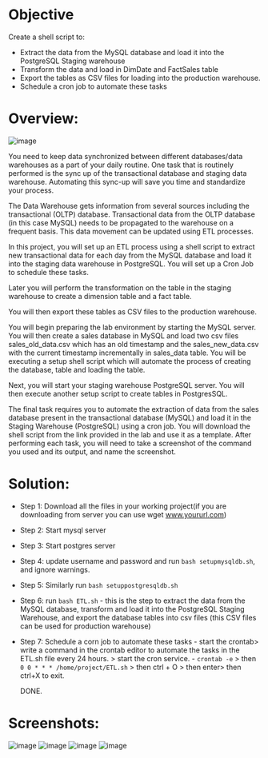 # Objective
Create a shell script to:

- Extract the data from the MySQL database and load it into the PostgreSQL Staging warehouse
- Transform the data and load in DimDate and FactSales table
- Export the tables as CSV files for loading into the production warehouse.
- Schedule a cron job to automate these tasks

# Overview:
![image](https://github.com/kwagle7/Loading-data-from-mysql-to-postgres-and-exporting-csv/assets/13037108/ac87601c-67aa-433e-bf3b-43ed86aea21d)

You need to keep data synchronized between different databases/data warehouses as a part of your daily routine. One task that is routinely performed is the sync up of the transactional database and staging data warehouse. Automating this sync-up will save you time and standardize your process.

The Data Warehouse gets information from several sources including the transactional (OLTP) database. Transactional data from the OLTP database (in this case MySQL) needs to be propagated to the warehouse on a frequent basis. This data movement can be updated using ETL processes.

In this project, you will set up an ETL process using a shell script to extract new transactional data for each day from the MySQL database and load it into the staging data warehouse in PostgreSQL. You will set up a Cron Job to schedule these tasks.

Later you will perform the transformation on the table in the staging warehouse to create a dimension table and a fact table.

You will then export these tables as CSV files to the production warehouse.

You will begin preparing the lab environment by starting the MySQL server. You will then create a sales database in MySQL and load two csv files sales_old_data.csv which has an old timestamp and the sales_new_data.csv with the current timestamp incrementally in sales_data table. You will be executing a setup shell script which will automate the process of creating the database, table and loading the table.

Next, you will start your staging warehouse PostgreSQL server. You will then execute another setup script to create tables in PostgresSQL.

The final task requires you to automate the extraction of data from the sales database present in the transactional database (MySQL) and load it in the Staging Warehouse (PostgreSQL) using a cron job. You will download the shell script from the link provided in the lab and use it as a template. After performing each task, you will need to take a screenshot of the command you used and its output, and name the screenshot.

# Solution:

- Step 1: Download all the files in your working project(if you are downloading from server you can use wget www.yoururl.com)
- Step 2: Start mysql server
- Step 3: Start postgres server
- Step 4: update username and password and run `bash setupmysqldb.sh`, and ignore warnings.
- Step 5: Similarly run `bash setuppostgresqldb.sh`
- Step 6: run `bash ETL.sh` - this is the step to extract the data from the MySQL database, transform and load it into the PostgreSQL Staging Warehouse, and export the database tables into csv files (this CSV files can be used for production warehouse)
- Step 7: Schedule a corn job to automate these tasks
      - start the crontab> write a command in the crontab editor to automate the tasks in the ETL.sh file every 24 hours. > start the cron service.
        - `crontab -e` > then `0 0 * * * /home/project/ETL.sh` > then ctrl + O > then enter> then ctrl+X to exit.

  DONE.

 # Screenshots:
![image](https://github.com/kwagle7/Loading-data-from-mysql-to-postgres-and-exporting-csv/assets/13037108/5fd7d740-9d54-4384-a3cd-ba0b581d0e95)
![image](https://github.com/kwagle7/Loading-data-from-mysql-to-postgres-and-exporting-csv/assets/13037108/b8f1b754-20fd-4b02-80b0-80c904552426)
![image](https://github.com/kwagle7/Loading-data-from-mysql-to-postgres-and-exporting-csv/assets/13037108/8b5988eb-10a1-439e-9ce9-99d1b8b74df2)
![image](https://github.com/kwagle7/Loading-data-from-mysql-to-postgres-and-exporting-csv/assets/13037108/86cca92d-a7e3-4d2f-97d3-bbdae7c1509a)



